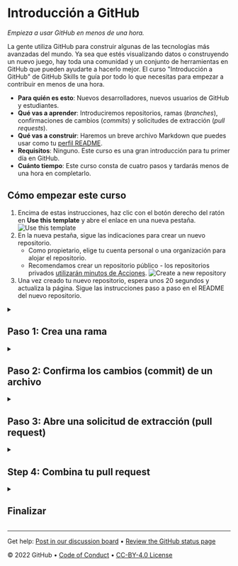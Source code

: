 <!-- 
  <<< Author notes: Header of the course >>> 
  Include a 1280×640 image, course title in sentence case, and a concise description in emphasis.
  In your repository settings: enable template repository, add your 1280×640 social image, auto delete head branches.
  Add your open source license, GitHub uses Creative Commons Attribution 4.0 International.
-->

# Introducción a GitHub

_Empieza a usar GitHub en menos de una hora._

<!-- 
  <<< Author notes: Start of the course >>> 
  Include start button, a note about Actions minutes,
  and tell the learner why they should take the course.
  Each step should be wrapped in <details>/<summary>, with an `id` set.
  The start <details> should have `open` as well.
  Do not use quotes on the <details> tag attributes.
-->

<!--step0-->

La gente utiliza GitHub para construir algunas de las tecnologías más avanzadas del mundo. Ya sea que estés visualizando datos o construyendo un nuevo juego, hay toda una comunidad y un conjunto de herramientas en GitHub que pueden ayudarte a hacerlo mejor. El curso "Introducción a GitHub" de GitHub Skills te guía por todo lo que necesitas para empezar a contribuir en menos de una hora.

- **Para quién es esto**: Nuevos desarrolladores, nuevos usuarios de GitHub y estudiantes.
- **Qué vas a aprender**: Introduciremos repositorios, ramas \(_branches_\), confirmaciones de cambios \(_commits_\) y solicitudes de extracción \(_pull requests_\).
- **Qué vas a construir**: Haremos un breve archivo Markdown que puedes usar como tu [perfil README](https://docs.github.com/account-and-profile/setting-up-and-managing-your-github-profile/customizing-your-profile/managing-your-profile-readme).
- **Requisitos**: Ninguno. Este curso es una gran introducción para tu primer día en GitHub.
- **Cuánto tiempo**: Este curso consta de cuatro pasos y tardarás menos de una hora en completarlo.

## Cómo empezar este curso

1. Encima de estas instrucciones, haz clic con el botón derecho del ratón en **Use this template** y abre el enlace en una nueva pestaña.<br />
   ![Use this template](https://user-images.githubusercontent.com/1221423/169618716-fb17528d-f332-4fc5-a11a-eaa23562665e.png)
2. En la nueva pestaña, sigue las indicaciones para crear un nuevo repositorio.
   - Como propietario, elige tu cuenta personal o una organización para alojar el repositorio.
   - Recomendamos crear un repositorio público - los repositorios privados [utilizarán minutos de Acciones](https://docs.github.com/en/billing/managing-billing-for-github-actions/about-billing-for-github-actions).
   ![Create a new repository](https://user-images.githubusercontent.com/1221423/169618722-406dc508-add4-4074-83f0-c7a7ad87f6f3.png)
3. Una vez creado tu nuevo repositorio, espera unos 20 segundos y actualiza la página. Sigue las instrucciones paso a paso en el README del nuevo repositorio.

<!--endstep0-->

<!-- 
  <<< Author notes: Step 1 >>> 
  Choose 3-5 steps for your course.
  The first step is always the hardest, so pick something easy!
  Link to docs.github.com for further explanations.
  Encourage users to open new tabs for steps!
-->

<details id=1>
<summary><h2>Paso 1: Crea una rama</h2></summary>

_¡Bienvenida a "Introducción a GitHub"! :wave:_

**¿Qué es GitHub?**: GitHub es una plataforma de colaboración que utiliza [Git](https://docs.github.com/get-started/quickstart/github-glossary#git) para el control de versiones. GitHub es un lugar popular para compartir y contribuir al software de [código abierto](https://docs.github.com/get-started/quickstart/github-glossary#open-source).
<br>:tv: [Video: Qué es GitHub?](https://www.youtube.com/watch?v=w3jLJU7DT5E)

**¿Qué es un repositorio?**: Un [repositorio](https://docs.github.com/get-started/quickstart/github-glossary#repository) es un proyecto que contiene archivos y carpetas. Un repositorio lleva un control de las versiones de los archivos y carpetas.
<br>:tv: [Video: Explorar un repositorio](https://www.youtube.com/watch?v=R8OAwrcMlRw)

**¿Qué es una rama (o _branch_)?** Una [rama](https://docs.github.com/en/get-started/quickstart/github-glossary#branch) es una versión paralela de tu repositorio. Por defecto, tu repositorio tiene una rama llamada `main` y se considera la rama definitiva. Puedes crear ramas adicionales a partir de `main` en tu repositorio. Puedes utilizar ramas para tener diferentes versiones de un proyecto al mismo tiempo.

En las ramas adicionales, puedes hacer ediciones sin que afecten a la versión principal o `main`. Las ramas le permiten separar su trabajo de la rama `main`. En otras palabras, el trabajo de todos está a salvo mientras tú contribuyes.
<br>:tv: [Video: Ramas](https://www.youtube.com/watch?v=xgQmu81G1yY)

**¿Qué es un README de perfil?**: Un [README de perfil](https://docs.github.com/account-and-profile/setting-up-and-managing-your-github-profile/customizing-your-profile/managing-your-profile-readme) es básicamente una sección "Sobre mí" en tu perfil de GitHub donde puedes compartir información sobre ti misma/o con la comunidad en GitHub.com. GitHub muestra el README de tu perfil en la parte superior de tu página de perfil.

### :keyboard: Actividad: Tu primera rama

1. Abre una nueva pestaña del navegador y navega hasta este mismo repositorio. Luego, trabaja en los pasos en tu segunda pestaña mientras lees las instrucciones en esta pestaña.
2. Navega a la pestaña **Code**.
3. Haz clic en el menú desplegable de la rama **main**.<br>
   <img alt="image showing my-first-branch entry" src="/images/my-first-branch.png"/>
4. En el campo de texto, introduce el nombre de tu nueva rama: `my-first-branch`.
5. Haz clic en **Create branch: my-first-branch** para crear tu rama.
6. ¡Continúa al paso 2!<br>
   **Nota**: Si has creado un repositorio público y quieres confirmar que has configurado correctamente tu primera rama, espera unos 20 segundos y luego actualiza esta página (desde la que estás siguiendo las instrucciones). Las [Acciones de GitHub](https://docs.github.com/en/actions) cerrarán automáticamente este paso y abrirán el siguiente.

</details>

<!-- 
  <<< Author notes: Step 2 >>>
  Start this step by acknowledging the previous step.
  Define terms and link to docs.github.com.
-->

<details id=2>
<summary><h2>Paso 2: Confirma los cambios (commit) de un archivo</h2></summary>

_¡Has creado una rama!_ :tada:

Crear una rama te permite editar tu proyecto sin cambiar la rama `main`. Ahora que tienes una rama, es el momento de crear un archivo y hacer tu primera confirmación de cambios (o _commit_).

**¿Qué es una confirmación de cambios (o _commit_)?** Un [commit](https://docs.github.com/pull-requests/committing-changes-to-your-project/creating-and-editing-commits/about-commits) es un conjunto de cambios en los archivos y carpetas de tu proyecto. Un commit existe en una rama.

### :keyboard: Actividad: Tu primer commit

Los siguientes pasos te guiarán en el proceso de confirmar un cambio en GitHub. Para confirmar un cambio hay que añadir primero un nuevo archivo a la nueva rama. 

1. En la pestaña **Code**, asegúrate de que estás en tu nueva rama `my-first-branch`.
2. Selecciona el desplegable **Add file** y haz clic en **Create new file** para crear un archivo nuevo.<br>
   ![create new file option](/images/create-new-file.png)
3. En el campo **Name your file...**, escribe `PROFILE.md`.
4. En el área **Edit new file**, copia el siguiente contenido a tu archivo:
   ```
   ¡Bienvenida a mi perfil en GitHub!
   ```
   <img alt="profile.md file screenshot" src="/images/my-profile-file.png"/>
5. Para los commits, es recomendable que introduzcas un mensaje breve de commit que describa los cambios que has hecho. Este mensaje ayuda a otras personas (o a tu futuro yo) a entender qué cambios has introducido en tu commit. GitHub ofrece un mensaje simple por defecto, pero vamos a cambiarlo ligeramente para practicar. Primero, introduce `Add PROFILE.md` en el primer campo de texto debajo de **Commit new file**. Después, si quieres asegurarte de qué aspecto debería tener tu pantalla, expande el desplegable de debajo.
   <details>
   <summary> Expande para ver la captura.</summary>
   <img alt="screenshot of adding a new file with a commit message" src="/images/commit-full-screen.png" />
   </details>
6. En esta lección ignoraremos los demás campos; haz clic en **Commit new file**.
7. ¡Adelante con el paso 3! <br>
    **Nota**: Como antes, puedes esperar unos 20 segundos, luego refrescar esta página (de la que estás siguiendo las instrucciones) y [GitHub Actions](https://docs.github.com/en/actions) cerrará automáticamente este paso y abrirá el siguiente.

</details>

<!-- 
  <<< Author notes: Step 3 >>> 
  Just a historic note: the previous version of this step forced the learner
  to write a pull request description,
  checked that `main` was the receiving branch,
  and that the file was named correctly.
-->

<details id=3>
<summary><h2>Paso 3: Abre una solicitud de extracción (pull request)</h2></summary>

_Buen trabajo con ese commit_ :sparkles:

Ahora que has creado un commit, es el momento de compartir tu propuesta de cambio a través de una solicitud de extracción (o _pull request_).

**¿Qué es una solicitud de extracción (o _pull request_)?**: La colaboración ocurre en un pull request. El pull request muestra los cambios en tu rama a otras personas. Este pull request va a mantener los cambios que acabas de hacer en tu rama y propone aplicarlos a la rama `main`.
<br>:tv: [Video: Introduction to pull requests](https://youtu.be/kJr-PIfLDl4)

### :keyboard: Actividad: Crea un pull request

Es posible que hayas notado después de tu commit que aparece un mensaje indicando tu reciente push a tu rama y proporcionando un botón que dice **Compare & pull request**.

![screenshot of message and button](/images/compare-and-pull-request.png)

 Si quieres, puedes hacer clic en **Compare & pull request**, y luego saltar al paso 6 de abajo. Si no haces clic en el botón, las instrucciones siguientes te guiarán en la configuración manual de la solicitud de extracción.

1. Haz clic en la pestaña **Pull requests** de tu repositorio.
2. Haz clic en **New pull request**.
3. En el desplegable **base:**, asegúrate de que está seleccionado **main**.
4. Selecciona el desplegable **compare:** y haz clic en `my-first-branch`. <br>
   <img alt="screenshot showing both branch selections" src="/images/pull-request-branches.png"/>
5. Haz clic en **Create pull request**.
6. Introduce un título para tu solicitud de extracción: `Add my first file`.
7. El siguiente campo te ayuda a proporcionar una descripción de los cambios que has realizado. Siéntete libre de añadir una descripción de lo que has logrado hasta ahora. Como recordatorio, has: ¡creado una rama, creado un archivo y hecho un commit!<br>
   <img alt="screenshot showing pull request" src="/images/Pull-request-description.png"/>
8. Haz clic en **Create pull request**.
9. ¡Continúa con el paso 4! <br>
   **Nota**: Como antes, puedes esperar unos 20 segundos, luego refrescar esta página (en la que estás siguiendo las instrucciones) y [GitHub Actions](https://docs.github.com/en/actions) cerrará automáticamente este paso y abrirá el siguiente. Como ventaja, puedes ver pruebas de las Acciones de GitHub que se ejecutan en la pestaña con la solicitud de extracción abierta. La imagen de abajo muestra una línea que puedes ver en tu pull request después de que la Acción termine de ejecutarse.<br>
   <img alt="screenshot of an example of an actions line" src="/images/Actions-to-step-4.png"/>

</details>

<!-- 
  <<< Author notes: Step 4 >>> 
  Just a historic note: The previous version of this step required responding
  to a pull request review before merging. The previous version also handled
  if users accidentally closed without merging.
-->

<details id=4>
<summary><h2>Step 4: Combina tu pull request</h2></summary>

_¡Bien hecho!_ :sunglasses:

Has creado una solicitud de extracción con éxito. Ahora puedes fusionar o combinar \(_merge_\) tu pull request.

**Qué es una _fusión_** (o _merge_): Un [merge](https://docs.github.com/en/get-started/quickstart/github-glossary#merge) añade los cambios en su solicitud de extracción y rama en la rama `main`.
<br>:tv: [Video: Understanding the GitHub flow](https://www.youtube.com/watch?v=PBI2Rz-ZOxU)

Como se ha indicado en el paso anterior, es posible que hayas visto que se ejecuta una acción que hace avanzar automáticamente tus instrucciones al siguiente paso. Tendrás que esperar a que termine para poder fusionar tu pull request. Estará listo cuando el botón **Merge pull request** esté verde.

![screenshot of green merge pull request button](/images/Green-merge-pull-request.png)
### :keyboard: Actividad: Fusiona el pull request

1. Haz clic en **Merge pull request**.
1. Haz clic en **Confirm merge**.
1. Una vez que tu rama ha sido fusionada, ya no la necesitas. Para eliminar esta rama, haz clic en **Delete branch**.<br>
   <img alt="screenshot showing delete branch button" src="/images/delete-branch.png"/>
2. ¡Consulta el paso **Finalizar** para ver lo que puedes aprender a continuación!<br>
   **Nota**: Como antes, puedes esperar unos 20 segundos, luego refrescar esta página (desde la que estás siguiendo las instrucciones) y [GitHub Actions](https://docs.github.com/en/actions) cerrará automáticamente este paso y abrirá el siguiente.

</details>

<!-- 
  <<< Author notes: Finish >>> 
  Review what we learned, ask for feedback, provide next steps.
-->

<details id=X>
<summary><h2>Finalizar</h2></summary>

_¡Enhorabuena! Has completado este curso y te has unido a la comunidad de desarrolladores_

<img src=https://octodex.github.com/images/collabocats.jpg alt=celebrate width=300 align=right>

Aquí tienes un resumen de tus logros:

- Has aprendido sobre GitHub, repositorios, ramas, commits y pull requests.
- Has creado una rama, un commit y un pull request.
- Has fusionado un pull request.
- ¡Has hecho tu primera contribución! :tada:

### ¿Y ahora, qué?

  Si quieres hacer un README de perfil, utiliza las instrucciones simplificadas que aparecen a continuación o sigue las instrucciones del artículo [Gestión de tu README del perfil](https://docs.github.com/account-and-profile/setting-up-and-managing-your-github-profile/customizing-your-profile/managing-your-profile-readme).
  1. Crea un nuevo repositorio público con un nombre que coincida con tu nombre de usuario de GitHub.
  2. Crea un archivo llamado `README.md` en su raíz. La "raíz" significa que no está dentro de ninguna carpeta de tu repositorio.
  3. Edita el contenido del archivo `README.md`.
  4. Si has creado una nueva rama para tu archivo, abre y fusiona un pull request en tu rama.
  5. Nos encantaría ver tu nuevo perfil. ¡Comparte tu perfil en las redes sociales y etiquétanos!
  6. Por último, nos encantaría saber qué te ha parecido este curso [en nuestro foro de debate](https://github.com/skills/.github/discussions).

Consulta estos recursos para obtener más información o participar:
- ¿Eres estudiante? Echa un vistazo al [Student Developer Pack](https://education.github.com/pack).
- Haz otro curso de [GitHub Skills](https://github.com/skills).
- Lee los documentos de inicio de GitHub (https://docs.github.com/en/get-started).
- Para encontrar proyectos a los que contribuir, consulta [GitHub Explore](https://github.com/explore).

</details>

<!--
  <<< Author notes: Footer >>>
  Add a link to get support, GitHub status page, code of conduct, license link.
-->

---

Get help: [Post in our discussion board](https://github.com/skills/.github/discussions) &bull; [Review the GitHub status page](https://www.githubstatus.com/)

&copy; 2022 GitHub &bull; [Code of Conduct](https://www.contributor-covenant.org/version/2/1/code_of_conduct/code_of_conduct.md) &bull; [CC-BY-4.0 License](https://creativecommons.org/licenses/by/4.0/legalcode)
